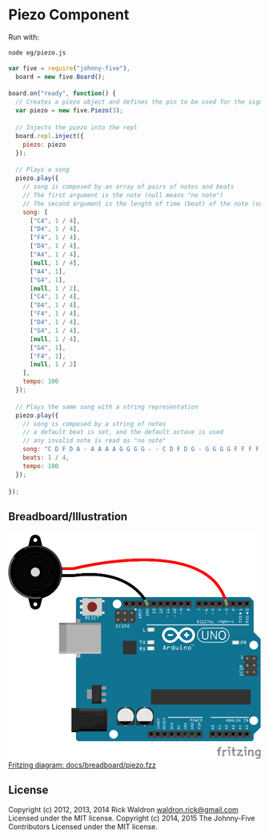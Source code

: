 <!--remove-start-->
# Piezo Component

Run with:
```bash
node eg/piezo.js
```
<!--remove-end-->

```javascript
var five = require("johnny-five"),
  board = new five.Board();

board.on("ready", function() {
  // Creates a piezo object and defines the pin to be used for the signal
  var piezo = new five.Piezo(3);

  // Injects the piezo into the repl
  board.repl.inject({
    piezo: piezo
  });

  // Plays a song
  piezo.play({
    // song is composed by an array of pairs of notes and beats
    // The first argument is the note (null means "no note")
    // The second argument is the length of time (beat) of the note (or non-note)
    song: [
      ["C4", 1 / 4],
      ["D4", 1 / 4],
      ["F4", 1 / 4],
      ["D4", 1 / 4],
      ["A4", 1 / 4],
      [null, 1 / 4],
      ["A4", 1],
      ["G4", 1],
      [null, 1 / 2],
      ["C4", 1 / 4],
      ["D4", 1 / 4],
      ["F4", 1 / 4],
      ["D4", 1 / 4],
      ["G4", 1 / 4],
      [null, 1 / 4],
      ["G4", 1],
      ["F4", 1],
      [null, 1 / 2]
    ],
    tempo: 100
  });

  // Plays the same song with a string representation
  piezo.play({
    // song is composed by a string of notes
    // a default beat is set, and the default octave is used
    // any invalid note is read as "no note"
    song: "C D F D A - A A A A G G G G - - C D F D G - G G G G F F F F - -",
    beats: 1 / 4,
    tempo: 100
  });

});

```


## Breadboard/Illustration


![docs/breadboard/piezo.png](breadboard/piezo.png)  
[Fritzing diagram: docs/breadboard/piezo.fzz](breadboard/piezo.fzz)




<!--remove-start-->
## License
Copyright (c) 2012, 2013, 2014 Rick Waldron <waldron.rick@gmail.com>
Licensed under the MIT license.
Copyright (c) 2014, 2015 The Johnny-Five Contributors
Licensed under the MIT license.
<!--remove-end-->
